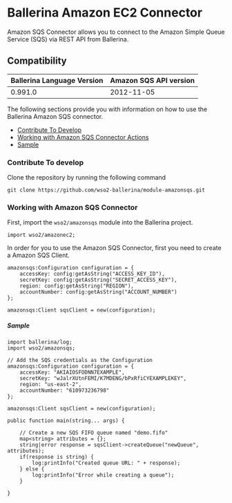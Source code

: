 # Ballerina Amazon EC2 Connector

Amazon SQS Connector allows you to connect to the Amazon Simple Queue Service (SQS) via REST API from Ballerina.

## Compatibility
| Ballerina Language Version | Amazon SQS API version  |
| -------------------------- | ----------------------  |
| 0.991.0                    | 2012-11-05              |

The following sections provide you with information on how to use the Ballerina Amazon SQS connector.

- [Contribute To Develop](#contribute-to-develop)
- [Working with Amazon SQS Connector Actions](#Working-with-Amazon-SQS-Connector)
- [Sample](#sample)

### Contribute To develop

Clone the repository by running the following command 
```shell
git clone https://github.com/wso2-ballerina/module-amazonsqs.git
```

### Working with Amazon SQS Connector

First, import the `wso2/amazonsqs` module into the Ballerina project.

```ballerina
import wso2/amazonec2;
```

In order for you to use the Amazon SQS Connector, first you need to create a Amazon SQS Client.

```ballerina
amazonsqs:Configuration configuration = {
    accessKey: config:getAsString("ACCESS_KEY_ID"),
    secretKey: config:getAsString("SECRET_ACCESS_KEY"),
    region: config:getAsString("REGION"),
    accountNumber: config:getAsString("ACCOUNT_NUMBER")
};

amazonsqs:Client sqsClient = new(configuration);
```

##### Sample

```ballerina
import ballerina/log;
import wso2/amazonsqs;

// Add the SQS credentials as the Configuration
amazonsqs:Configuration configuration = {
    accessKey: "AKIAIOSFODNN7EXAMPLE",
    secretKey: "wJalrXUtnFEMI/K7MDENG/bPxRfiCYEXAMPLEKEY",
    region: "us-east-2",
    accountNumber: "610973236798"
};

amazonsqs:Client sqsClient = new(configuration);

public function main(string... args) {

    // Create a new SQS FIFO queue named "demo.fifo"
    map<string> attributes = {};
    string|error response = sqsClient->createQueue("newQueue", attributes);
    if(response is string) {
        log:printInfo("Created queue URL: " + response);
    } else {
        log:printInfo("Error while creating a queue");
    }

}
```